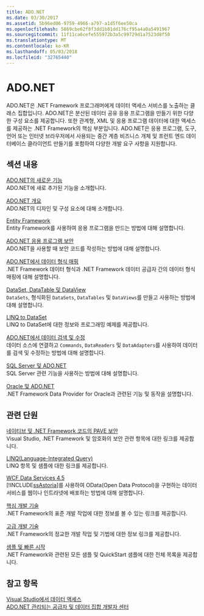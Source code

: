 ```yaml
---
title: ADO.NET
ms.date: 03/30/2017
ms.assetid: 5b96ed06-9759-4966-a797-a1d5f6ee50ca
ms.openlocfilehash: 5869cbe62f8f3dd1b81dd176cf95a4a0a5491967
ms.sourcegitcommit: 11f11ca6cefe555972b3a5c99729d1a7523d8f50
ms.translationtype: MT
ms.contentlocale: ko-KR
ms.lasthandoff: 05/03/2018
ms.locfileid: "32765440"
---
```

# <a name="adonet"></a>ADO.NET
ADO.NET은 .NET Framework 프로그래머에게 데이터 액세스 서비스를 노출하는 클래스 집합입니다. ADO.NET은 분산된 데이터 공유 응용 프로그램을 만들기 위한 다양한 구성 요소를 제공합니다. 또한 관계형, XML 및 응용 프로그램 데이터에 대한 액세스를 제공하는 .NET Framework의 핵심 부분입니다. ADO.NET은 응용 프로그램, 도구, 언어 또는 인터넷 브라우저에서 사용되는 중간 계층 비즈니스 개체 및 프런트 엔드 데이터베이스 클라이언트 만들기를 포함하여 다양한 개발 요구 사항을 지원합니다.  
  
## <a name="in-this-section"></a>섹션 내용  
 [ADO.NET의 새로운 기능](../../../../docs/framework/data/adonet/whats-new.md)  
 ADO.NET에 새로 추가된 기능을 소개합니다.  
  
 [ADO.NET 개요](../../../../docs/framework/data/adonet/ado-net-overview.md)  
 ADO.NET의 디자인 및 구성 요소에 대해 소개합니다.  
  
 [Entity Framework](http://go.microsoft.com/fwlink/?LinkID=213876)  
 Entity Framework를 사용하여 응용 프로그램을 만드는 방법에 대해 설명합니다.  
  
 [ADO.NET 응용 프로그램 보안](../../../../docs/framework/data/adonet/securing-ado-net-applications.md)  
 ADO.NET을 사용할 때 보안 코드를 작성하는 방법에 대해 설명합니다.  
  
 [ADO.NET에서 데이터 형식 매핑](../../../../docs/framework/data/adonet/data-type-mappings-in-ado-net.md)  
 .NET Framework 데이터 형식과 .NET Framework 데이터 공급자 간의 데이터 형식 매핑에 대해 설명합니다.  
  
 [DataSet, DataTable 및 DataView](../../../../docs/framework/data/adonet/dataset-datatable-dataview/index.md)  
 `DataSets`, 형식화된 `DataSets`, `DataTables` 및 `DataViews`를 만들고 사용하는 방법에 대해 설명합니다.  
  
 [LINQ to DataSet](../../../../docs/framework/data/adonet/linq-to-dataset.md)  
 LINQ to DataSet에 대한 정보와 프로그래밍 예제를 제공합니다.  
  
 [ADO.NET에서 데이터 검색 및 수정](../../../../docs/framework/data/adonet/retrieving-and-modifying-data.md)  
 데이터 소스에 연결하고 `Commands`, `DataReaders` 및 `DataAdapters`를 사용하여 데이터를 검색 및 수정하는 방법에 대해 설명합니다.  
  
 [SQL Server 및 ADO.NET](../../../../docs/framework/data/adonet/sql/index.md)  
 SQL Server 관련 기능을 사용하는 방법에 대해 설명합니다.  
  
 [Oracle 및 ADO.NET](../../../../docs/framework/data/adonet/oracle-and-adonet.md)  
 .NET Framework Data Provider for Oracle과 관련된 기능 및 동작을 설명합니다.  
  
## <a name="related-sections"></a>관련 단원  
 [네이티브 및 .NET Framework 코드의 PAVE 보안](http://msdn.microsoft.com/library/bd61be84-c143-409a-a75a-44253724f784)  
 Visual Studio, .NET Framework 및 암호화의 보안 관련 항목에 대한 링크를 제공합니다.  
  
 [LINQ(Language-Integrated Query)](http://msdn.microsoft.com/library/a73c4aec-5d15-4e98-b962-1274021ea93d)  
 LINQ 항목 및 샘플에 대한 링크를 제공합니다.  
  
 [WCF Data Services 4.5](../../../../docs/framework/data/wcf/index.md)  
 [!INCLUDE[ssAstoria](../../../../includes/ssastoria-md.md)]를 사용하여 OData(Open Data Protocol)을 구현하는 데이터 서비스를 웹이나 인트라넷에 배포하는 방법에 대해 설명합니다.  
  
 [핵심 개발 기술](https://msdn.microsoft.com/library/csxbhtye.aspx)  
 .NET Framework의 표준 개발 작업에 대한 정보를 볼 수 있는 링크를 제공합니다.  
  
 [고급 개발 기술](https://msdn.microsoft.com/library/a493kdy6.aspx)  
 .NET Framework의 정교한 개발 작업 및 기법에 대한 정보 링크를 제공합니다.  
  
 [샘플 및 빠른 시작](https://msdn.microsoft.com/library/ms184422.aspx)  
 .NET Framework와 관련된 모든 샘플 및 QuickStart 샘플에 대한 전체 목록을 제공합니다.  
  
## <a name="see-also"></a>참고 항목  
 [Visual Studio에서 데이터 액세스](/visualstudio/data-tools/accessing-data-in-visual-studio)  
 [ADO.NET 관리되는 공급자 및 데이터 집합 개발자 센터](http://go.microsoft.com/fwlink/?LinkId=217917)
